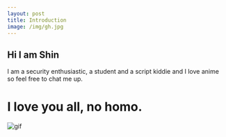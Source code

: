 ```yaml
---
layout: post
title: Introduction
image: /img/gh.jpg
---
```

## Hi I am Shin
I am a security enthusiastic, a student and a script kiddie and I love anime so feel free to chat me up.
# I love you all, no homo.

![gif](https://tenor.com/view/hug-virtualhug-gif-3972670)
